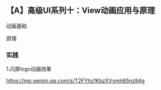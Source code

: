 ## 【A】高级UI系列十：View动画应用与原理



动画基础



原理





### 实践

1.闪屏logo动画效果

https://mp.weixin.qq.com/s/T2FYhz1KbzXVvmh65nz94g